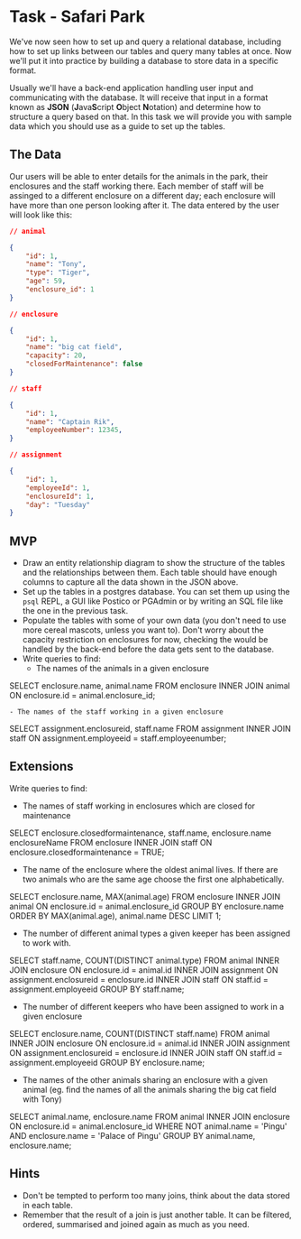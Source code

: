 # Task - Safari Park

We've now seen how to set up and query a relational database, including how to set up links between our tables and query many tables at once. Now we'll put it into practice by building a database to store data in a specific format.

Usually we'll have a back-end application handling user input and communicating with the database. It will receive that input in a format known as **JSON** (**J**ava**S**cript **O**bject **N**otation) and determine how to structure a query based on that. In this task we will provide you with sample data which you should use as a guide to set up the tables. 

## The Data

Our users will be able to enter details for the animals in the park, their enclosures and the staff working there. Each member of staff will be assinged to a different enclosure on a different day; each enclosure will have more than one person looking after it. The data entered by the user will look like this:

```json
// animal

{
	"id": 1,
	"name": "Tony",
	"type": "Tiger",
	"age": 59,
	"enclosure_id": 1
}

// enclosure

{
	"id": 1,
	"name": "big cat field",
	"capacity": 20,
	"closedForMaintenance": false
}

// staff

{
	"id": 1,
	"name": "Captain Rik",
	"employeeNumber": 12345,
}

// assignment

{
	"id": 1,
	"employeeId": 1,
	"enclosureId": 1,
	"day": "Tuesday"
}
```

## MVP

- Draw an entity relationship diagram to show the structure of the tables and the relationships between them. Each table should have enough columns to capture all the data shown in the JSON above.
- Set up the tables in a postgres database. You can set them up using the `psql` REPL, a GUI like Postico or PGAdmin or by writing an SQL file like the one in the previous task.
- Populate the tables with some of your own data (you don't need to use more cereal mascots, unless you want to). Don't worry about the capacity restriction on enclosures for now, checking the would be handled by the back-end before the data gets sent to the database.
- Write queries to find:
	- The names of the animals in a given enclosure

SELECT 
enclosure.name,
animal.name
FROM 
enclosure
INNER JOIN animal ON enclosure.id = animal.enclosure_id; 

	- The names of the staff working in a given enclosure

SELECT 
assignment.enclosureid,
staff.name
FROM 
assignment
INNER JOIN staff ON assignment.employeeid = staff.employeenumber; 


	
## Extensions

Write queries to find:

- The names of staff working in enclosures which are closed for maintenance

SELECT 
enclosure.closedformaintenance,
staff.name,
enclosure.name enclosureName
FROM 
enclosure
INNER JOIN staff ON enclosure.closedformaintenance = TRUE; 

- The name of the enclosure where the oldest animal lives. If there are two animals who are the same age choose the first one alphabetically.

SELECT 
enclosure.name,
MAX(animal.age)
FROM 
enclosure
INNER JOIN animal ON enclosure.id = animal.enclosure_id
GROUP BY 
enclosure.name
ORDER BY 
MAX(animal.age), animal.name DESC LIMIT 1;

- The number of different animal types a given keeper has been assigned to work with.

SELECT 
staff.name,
COUNT(DISTINCT animal.type)
FROM 
animal
INNER JOIN enclosure ON enclosure.id = animal.id
INNER JOIN assignment ON assignment.enclosureid = enclosure.id
INNER JOIN staff ON staff.id = assignment.employeeid
GROUP BY
staff.name;

- The number of different keepers who have been assigned to work in a given enclosure

SELECT 
enclosure.name,
COUNT(DISTINCT staff.name)
FROM 
animal
INNER JOIN enclosure ON enclosure.id = animal.id
INNER JOIN assignment ON assignment.enclosureid = enclosure.id
INNER JOIN staff ON staff.id = assignment.employeeid
GROUP BY
enclosure.name;

- The names of the other animals sharing an enclosure with a given animal (eg. find the names of all the animals sharing the big cat field with Tony)

SELECT
animal.name,
enclosure.name
FROM 
animal
INNER JOIN enclosure ON enclosure.id = animal.enclosure_id
WHERE
NOT animal.name = 'Pingu' AND enclosure.name = 'Palace of Pingu'
GROUP BY
animal.name,
enclosure.name;


## Hints

- Don't be tempted to perform too many joins, think about the data stored in each table.
- Remember that the result of a join is just another table. It can be filtered, ordered, summarised and joined again as much as you need.